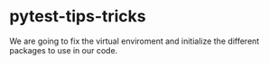 # pytest-tips-tricks
We are going to fix the virtual enviroment and initialize the different packages to use in our code.
